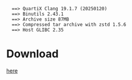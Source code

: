 ```
  ==> QuartiX Clang 19.1.7 (20250120)
  ==> Binutils 2.43.1
  ==> Archive size 87MB
  ==> Compressed tar archive with zstd 1.5.6
  ==> Host GLIBC 2.35
```

# Download
[here](https://github.com/Asteroidd21/quartix-clang/releases/latest)
